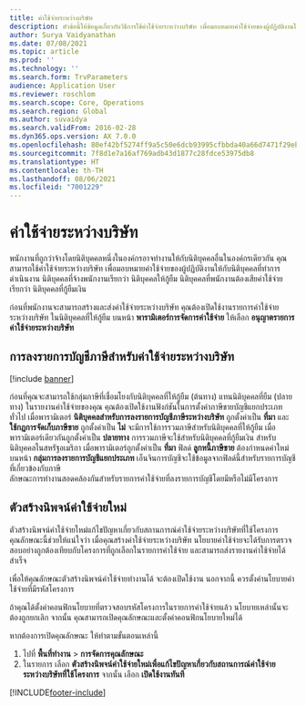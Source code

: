 ```yaml
---
title: ค่าใช้จ่ายระหว่างบริษัท
description: หัวข้อนี้ให้ข้อมูลเกี่ยวกับวิธีการใช้ค่าใช้จ่ายระหว่างบริษัท เพื่อมอบหมายค่าใช้จ่ายของผู้ปฏิบัติงานให้กับนิติบุคคลที่ทำการดำเนินงาน
author: Surya Vaidyanathan
ms.date: 07/08/2021
ms.topic: article
ms.prod: ''
ms.technology: ''
ms.search.form: TrvParameters
audience: Application User
ms.reviewer: roschlom
ms.search.scope: Core, Operations
ms.search.region: Global
ms.author: suvaidya
ms.search.validFrom: 2016-02-28
ms.dyn365.ops.version: AX 7.0.0
ms.openlocfilehash: 80ef42bf5274ff9a5c50e6dcb93995cfbbda40a66d7471f29ebf056086320640
ms.sourcegitcommit: 7f8d1e7a16af769adb43d1877c28fdce53975db8
ms.translationtype: HT
ms.contentlocale: th-TH
ms.lasthandoff: 08/06/2021
ms.locfileid: "7001229"
---
```

# <a name="intercompany-expenses"></a>ค่าใช้จ่ายระหว่างบริษัท

พนักงานที่ถูกว่าจ้างโดยนิติบุคคลหนึ่งในองค์กรอาจทำงานให้กับนิติบุคคลอื่นในองค์กรเดียวกัน คุณสามารถใช้ค่าใช้จ่ายระหว่างบริษัท เพื่อมอบหมายค่าใช้จ่ายของผู้ปฏิบัติงานให้กับนิติบุคคลที่ทำการดำเนินงาน นิติบุคคลที่จ้างพนักงานเรียกว่า นิติบุคคลให้กู้ยืม นิติบุคคลที่พนักงานต้องเสียค่าใช้จ่าย เรียกว่า นิติบุคคลที่กู้ยืมเงิน 

ก่อนที่พนักงานจะสามารถสร้างและส่งค่าใช้จ่ายระหว่างบริษัท คุณต้องเปิดใช้งานรายการค่าใช้จ่ายระหว่างบริษัท ในนิติบุคคลที่ให้กู้ยืม บนหน้า **พารามิเตอร์การจัดการค่าใช้จ่าย** ให้เลือก **อนุญาตรายการค่าใช้จ่ายระหว่างบริษัท** 

## <a name="tax-posting-for-intercompany-expenses"></a>การลงรายการบัญชีภาษีสำหรับค่าใช้จ่ายระหว่างบริษัท

[!include [banner](../includes/banner.md)]

ก่อนที่คุณจะสามารถใช้กลุ่มภาษีที่เชื่อมโยงกับนิติบุคคลที่ให้กู้ยืม (ต้นทาง) แทนนิติบุคคลที่ยืม (ปลายทาง) ในรายงานค่าใช้จ่ายของคุณ คุณต้องเปิดใช้งานฟังก์ชันในการตั้งค่าภาษีขายบัญชีแยกประเภททั่วไป เมื่อพารามิเตอร์ **นิติบุคคลสำหรับการลงรายการบัญชีภาษีระหว่างบริษัท** ถูกตั้งค่าเป็น **ที่มา** และ **ใช้กฎการจัดเก็บภาษีขาย** ถูกตั้งค่าเป็น **ไม่** จะมีการใช้การรวมภาษีสำหรับนิติบุคคลที่ให้กู้ยืม เมื่อพารามิเตอร์เดียวกันถูกตั้งค่าเป็น **ปลายทาง** การรวมภาษีจะใช้สำหรับนิติบุคคลที่กู้ยืมเงิน สำหรับนิติบุคคลในสหรัฐอเมริกา เมื่อพารามิเตอร์ถูกตั้งค่าเป็น **ที่มา** ฟิลด์ **ลูกหนี้ภาษีขาย** ต้องกำหนดค่าใหม่บนหน้า **กลุ่มการลงรายการบัญชีแยกประเภท** เอ็นจินการบัญชีจะใช้ข้อมูลจากฟิลด์นี้สำหรับรายการบัญชีที่เกี่ยวข้องกับภาษี   
ลักษณะการทำงานสอดคล้องกันสำหรับรายการค่าใช้จ่ายที่ลงรายการบัญชีโดยมีหรือไม่มีโครงการ  

## <a name="new-expense-expression-builder"></a>ตัวสร้างนิพจน์ค่าใช้จ่ายใหม่

ตัวสร้างนิพจน์ค่าใช้จ่ายใหม่แก้ไขปัญหาเกี่ยวกับสถานการณ์ค่าใช้จ่ายระหว่างบริษัทที่ใช้โครงการ คุณลักษณะนี้ช่วยให้แน่ใจว่า เมื่อคุณสร้างค่าใช้จ่ายระหว่างบริษัท นโยบายค่าใช้จ่ายจะได้รับการตรวจสอบอย่างถูกต้องเทียบกับโครงการที่ถูกเลือกในรายการค่าใช้จ่าย และสามารถส่งรายงานค่าใช้จ่ายได้สำเร็จ

เพื่อให้คุณลักษณะตัวสร้างนิพจน์ค่าใช้จ่ายทำงานได้ จะต้องเปิดใช้งาน นอกจากนี้ ควรตั้งค่านโยบายค่าใช้จ่ายที่มีรหัสโครงการ

ถ้าคุณได้ตั้งค่าคอนฟิกนโยบายที่ตรวจสอบรหัสโครงการในรายการค่าใช้จ่ายแล้ว นโยบายเหล่านั้นจะต้องถูกยกเลิก จากนั้น คุณสามารถเปิดคุณลักษณะและตั้งค่าคอนฟิกนโยบายใหม่ได้

หากต้องการเปิดคุณลักษณะ ให้ทำตามขั้นตอนเหล่านี้

1. ไปที่ **พื้นที่ทำงาน** \> **การจัดการคุณลักษณะ**
2. ในรายการ เลือก **ตัวสร้างนิพจน์ค่าใช้จ่ายใหม่เพื่อแก้ไขปัญหาเกี่ยวกับสถานการณ์ค่าใช้จ่ายระหว่างบริษัทที่ใช้โครงการ** จากนั้น เลือก **เปิดใช้งานทันที**

[!INCLUDE[footer-include](../includes/footer-banner.md)]

